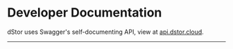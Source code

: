 # Developer Documentation

dStor uses Swagger's self-documenting API, view at [api.dstor.cloud](https://api.dstor.cloud/v1/docs/index.html#/).

****
